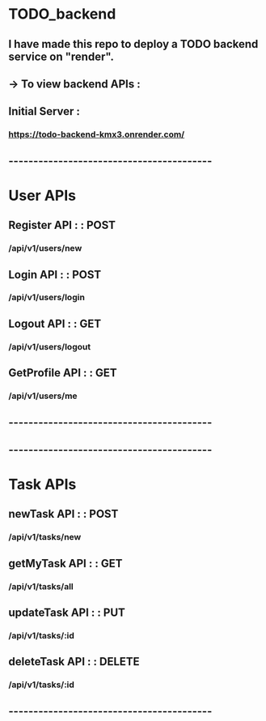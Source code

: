 # TODO_backend

## I have made this repo to deploy a TODO backend service on "render".

## -> To view backend APIs : 

## Initial Server : 
### https://todo-backend-kmx3.onrender.com/

## -----------------------------------------
# User APIs

## Register API : : POST
### /api/v1/users/new

## Login API : : POST
### /api/v1/users/login

## Logout API : : GET
### /api/v1/users/logout

## GetProfile API : : GET
### /api/v1/users/me
## -----------------------------------------

## -----------------------------------------
# Task APIs

## newTask API : : POST
### /api/v1/tasks/new

## getMyTask API : : GET
### /api/v1/tasks/all

## updateTask API : : PUT
### /api/v1/tasks/:id

## deleteTask API : : DELETE
### /api/v1/tasks/:id

## -----------------------------------------